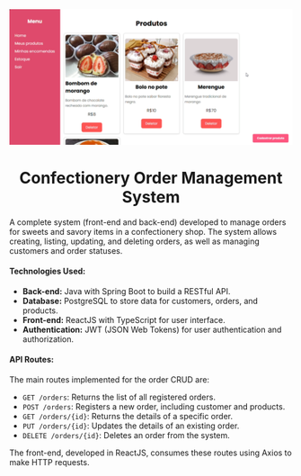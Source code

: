<img src="./prototipo/print.png">
<h1 align="center">Confectionery Order Management System</h1>

<p>A complete system (front-end and back-end) developed to manage orders for sweets and savory items in a confectionery shop. The system allows creating, listing, updating, and deleting orders, as well as managing customers and order statuses.</p>

<div class="technologies">
    <h4>Technologies Used:</h4>
    <ul>
        <li><strong>Back-end:</strong> Java with Spring Boot to build a RESTful API.</li>
        <li><strong>Database:</strong> PostgreSQL to store data for customers, orders, and products.</li>
        <li><strong>Front-end:</strong> ReactJS with TypeScript for user interface.</li>
        <li><strong>Authentication:</strong> JWT (JSON Web Tokens) for user authentication and authorization.</li>
    </ul>
</div>

<div class="api-routes">
    <h4>API Routes:</h4>
    <p>The main routes implemented for the order CRUD are:</p>
    <ul>
        <li><code>GET /orders</code>: Returns the list of all registered orders.</li>
        <li><code>POST /orders</code>: Registers a new order, including customer and products.</li>
        <li><code>GET /orders/{id}</code>: Returns the details of a specific order.</li>
        <li><code>PUT /orders/{id}</code>: Updates the details of an existing order.</li>
        <li><code>DELETE /orders/{id}</code>: Deletes an order from the system.</li>
    </ul>
    <p>The front-end, developed in ReactJS, consumes these routes using Axios to make HTTP requests.</p>
</div>
